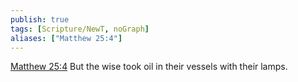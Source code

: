 ```yaml
---
publish: true
tags: [Scripture/NewT, noGraph]
aliases: ["Matthew 25:4"]
---
```

[Matthew 25:4](https://churchofjesuschrist.org/study/scriptures/nt/matt/25?lang=eng&id=p4#p4) But the wise took oil in their vessels with their lamps.
